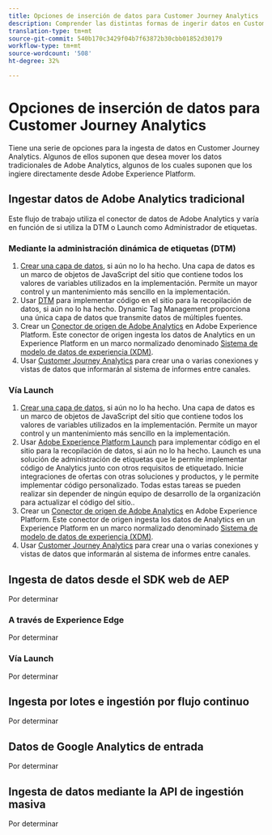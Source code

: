 ```yaml
---
title: Opciones de inserción de datos para Customer Journey Analytics
description: Comprender las distintas formas de ingerir datos en Customer Journey Analytics
translation-type: tm+mt
source-git-commit: 540b170c3429f04b7f63872b30cbb01852d30179
workflow-type: tm+mt
source-wordcount: '508'
ht-degree: 32%

---
```



# Opciones de inserción de datos para Customer Journey Analytics

Tiene una serie de opciones para la ingesta de datos en Customer Journey Analytics. Algunos de ellos suponen que desea mover los datos tradicionales de Adobe Analytics, algunos de los cuales suponen que los ingiere directamente desde Adobe Experience Platform.

## Ingestar datos de Adobe Analytics tradicional

Este flujo de trabajo utiliza el conector de datos de Adobe Analytics y varía en función de si utiliza la DTM o Launch como Administrador de etiquetas.

### Mediante la administración dinámica de etiquetas (DTM)

1. [Crear una capa de datos](https://docs.adobe.com/content/help/en/analytics/implementation/prepare/data-layer.html), si aún no lo ha hecho. Una capa de datos es un marco de objetos de JavaScript del sitio que contiene todos los valores de variables utilizados en la implementación. Permite un mayor control y un mantenimiento más sencillo en la implementación.
1. Usar [DTM](https://docs.adobe.com/content/help/es-ES/analytics/implementation/other/dtm/dtm-implementation-overview.html) para implementar código en el sitio para la recopilación de datos, si aún no lo ha hecho. Dynamic Tag Management proporciona una única capa de datos que transmite datos de múltiples fuentes.
1. Crear un [Conector de origen de Adobe Analytics](https://docs.adobe.com/content/help/en/experience-platform/sources/ui-tutorials/create/adobe-applications/analytics.html) en Adobe Experience Platform. Este conector de origen ingesta los datos de Analytics en un Experience Platform en un marco normalizado denominado [Sistema de modelo de datos de experiencia (XDM)](https://docs.adobe.com/content/help/es-ES/experience-platform/xdm/home.html).
1. Usar [Customer Journey Analytics](https://docs.adobe.com/content/help/es-ES/analytics-platform/using/cja-overview/cja-getting-started.html) para crear una o varias conexiones y vistas de datos que informarán al sistema de informes entre canales.

### Vía Launch

1. [Crear una capa de datos](https://docs.adobe.com/content/help/en/analytics/implementation/prepare/data-layer.html), si aún no lo ha hecho. Una capa de datos es un marco de objetos de JavaScript del sitio que contiene todos los valores de variables utilizados en la implementación. Permite un mayor control y un mantenimiento más sencillo en la implementación.
1. Usar [Adobe Experience Platform Launch](https://docs.adobe.com/content/help/en/analytics/implementation/launch/overview.html) para implementar código en el sitio para la recopilación de datos, si aún no lo ha hecho. Launch es una solución de administración de etiquetas que le permite implementar código de Analytics junto con otros requisitos de etiquetado. Inicie integraciones de ofertas con otras soluciones y productos, y le permite implementar código personalizado. Todas estas tareas se pueden realizar sin depender de ningún equipo de desarrollo de la organización para actualizar el código del sitio..
1. Crear un [Conector de origen de Adobe Analytics](https://docs.adobe.com/content/help/en/experience-platform/sources/ui-tutorials/create/adobe-applications/analytics.html) en Adobe Experience Platform. Este conector de origen ingesta los datos de Analytics en un Experience Platform en un marco normalizado denominado [Sistema de modelo de datos de experiencia (XDM)](https://docs.adobe.com/content/help/en/experience-platform/xdm/home.html).
1. Usar [Customer Journey Analytics](https://docs.adobe.com/content/help/en/analytics-platform/using/cja-overview/cja-getting-started.html) para crear una o varias conexiones y vistas de datos que informarán al sistema de informes entre canales.

## Ingesta de datos desde el SDK web de AEP

Por determinar

### A través de Experience Edge

Por determinar

### Vía Launch

Por determinar

## Ingesta por lotes e ingestión por flujo continuo

Por determinar

## Datos de Google Analytics de entrada

Por determinar

## Ingesta de datos mediante la API de ingestión masiva

Por determinar